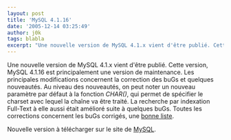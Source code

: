 ```yaml
---
layout: post
title: 'MySQL 4.1.16'
date: '2005-12-14 03:25:49'
author: j0k
tags: blabla
excerpt: "Une nouvelle version de MySQL 4.1.x vient d'être publié. Cette version, MySQL 4.1.16 est principalement une version de maintenance. Les principales modifications concernent la correction des buGs et quelques nouveautés.     \nAu niveau des nouveautés, on peut noter un nouveau paramètre par défaut à la fonction *CHAR()*, qui permet de spécifier le charset avec      …"
---
```


Une nouvelle version de MySQL 4.1.x vient d'être publié. Cette version, MySQL 4.1.16 est principalement une version de maintenance. Les principales modifications concernent la correction des buGs et quelques nouveautés.
Au niveau des nouveautés, on peut noter un nouveau paramètre par défaut à la fonction *CHAR()*, qui permet de spécifier le charset avec lequel la chaîne va être traité. La recherche par indexation Full-Text à elle aussi était amélioré suite à quelques buGs. Toutes les corrections concernent les buGs corrigés, une [bonne liste](http://dev.mysql.com/doc/refman/4.1/en/news-4-1-16.html).

Nouvelle version à télécharger sur le site de [MySQL](http://dev.mysql.com/downloads/mysql/4.1.html).
